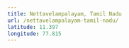 ```yaml
---
title: Nettavelampalayam, Tamil Nadu
url: /nettavelampalayam-tamil-nadu/
latitude: 11.397
longitude: 77.815
---
```

